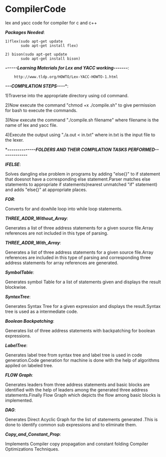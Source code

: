 # CompilerCode
lex and yacc code for compiler for c and c++

***Packages Needed***:
    
    1)flex(sudo apt-get update
           sudo apt-get install flex)
     
    2) bison(sudo apt-get update
           sudo apt-get install bison)
   
   
   
              
              
***------Learning Materials for Lex and YACC working-------***:

        http://www.tldp.org/HOWTO/Lex-YACC-HOWTO-1.html
                 

***---COMPILATION STEPS----****:

  1)Traverse into the appropriate directory using cd command.
  
  2)Now execute the command "chmod +x ./compile.sh" to give permission for bash to execute the commands.
  
  3)Now execute the command "./compile.sh filename" where filename is the name of lex and yacc file.
  
  4)Execute the output using "./a.out < in.txt" where in.txt is the input file to the lexer.

 
 ******--------------FOLDERS AND THEIR COMPILATION TASKS PERFORMED-------------*****
 
 
***IFELSE***:

   Solves dangling else problem in programs by adding "else{}" to if statement that doesnot have a corresponding else statement.Parser matches else statements to appropriate if statements(nearest unmatched "if" statement) and adds "else{}" at appropriate places.
    
***FOR***:

   Converts for and dowhile loop into while loop statements.
    
***THREE_ADDR_Without_Array***:

   Generates a list of  three address statements for a given source file.Array references are not included in this type of parsing.

***THREE_ADDR_With_Array***:

   Generates a list of  three address statements for a given source file.Array references are  included in this type of parsing and corresponding three address statements for array references are generated.
    
***SymbolTable***:

   Generates symbol Table for a list of statements given and displays the result blockwise.

***SyntaxTree***:

   Generates Syntax Tree for a given expression and displays the result.Syntax tree is used as a intermediate code.
 
***Boolean Backpatching***:

   Generates list of three address statements with backpatching for boolean expressions.
 
 ***LabelTree***:
 
   Generates label tree from syntax tree and label tree is used in code generation.Code generation for machine is done with the help of algorithms appiled on labeled tree.
 
 ***FLOW Graph***:
 
   Generates leaders from three address statements and basic blocks are identified with the help of leaders among the generated three address statements.Finally Flow Graph which depicts the flow among basic blocks is implemented.
      
 ***DAG***:
 
   Generates Direct Acyclic Graph for the list of statements generated .This is done to identify common sub expressions and to eliminate them.
 
 ***Copy_and_Constant_Prop***:
 
   Implements Compiler copy propagation and constant folding Compiler Optimizations Techniques.
         
      
   
  

